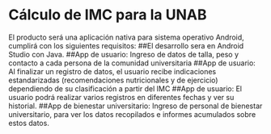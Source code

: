 # Cálculo de IMC para la UNAB

El producto será una aplicación nativa para sistema operativo Android, cumplirá con los siguientes requisitos:
  ##El desarrollo sera en Android Studio con Java.
  ##App de usuario: Ingreso de datos de talla, peso y contacto a cada persona de la comunidad universitaria
  ##App de usuario: Al finalizar un registro de datos, el usuario recibe indicaciones estandarizadas (recomendaciones nutricionales y de ejercicio) dependiendo de su                  clasificación a partir del IMC
  ##App de usuario: El usuario podrá realizar varios registros en diferentes fechas y ver su historial.
  ##App de bienestar universitario: Ingreso de personal de bienestar universitario, para ver los datos recopilados e informes acumulados sobre estos datos.

